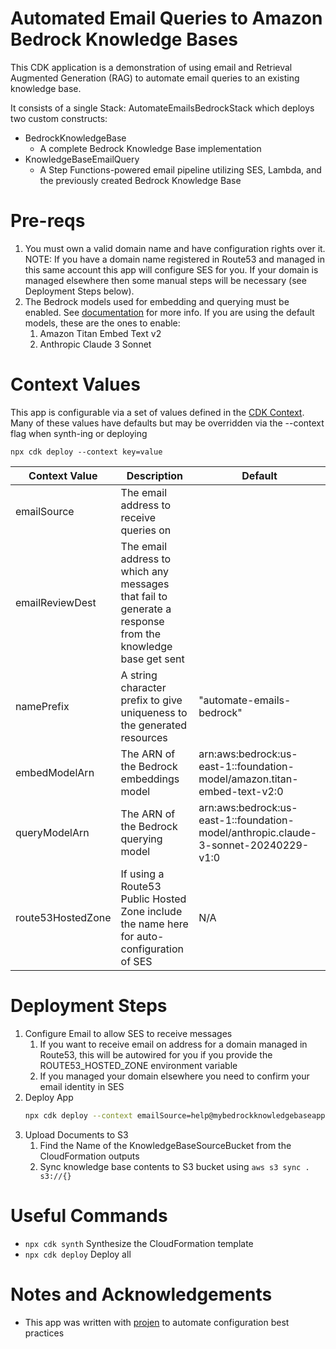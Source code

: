# Automated Email Queries to Amazon Bedrock Knowledge Bases

This CDK application is a demonstration of using email and Retrieval Augmented Generation (RAG) to automate email
queries to an existing knowledge base.

It consists of a single Stack: AutomateEmailsBedrockStack which deploys two custom constructs:

* BedrockKnowledgeBase
    * A complete Bedrock Knowledge Base implementation
* KnowledgeBaseEmailQuery
    * A Step Functions-powered email pipeline utilizing SES, Lambda, and the previously created Bedrock Knowledge Base

# Pre-reqs

1. You must own a valid domain name and have configuration rights over it. NOTE: If you have a domain name registered in
   Route53 and managed in this same account this app will configure SES for you. If your domain is managed elsewhere
   then some manual steps will be necessary (see Deployment Steps below).
2. The Bedrock models used for embedding and querying must be enabled.
   See [documentation](https://docs.aws.amazon.com/bedrock/latest/userguide/model-access.html#model-access-add) for more
   info. If you are using the default models, these are the ones to enable:
    1. Amazon Titan Embed Text v2
    2. Anthropic Claude 3 Sonnet

# Context Values

This app is configurable via a set of values defined in
the [CDK Context](https://docs.aws.amazon.com/cdk/v2/guide/context.html). Many of these values have defaults but may be
overridden via the --context flag when synth-ing or deploying

```shell
npx cdk deploy --context key=value
```

| Context Value     | Description                                                                                               | Default                                                                             |
|-------------------|-----------------------------------------------------------------------------------------------------------|-------------------------------------------------------------------------------------
| emailSource       | The email address to receive queries on                                                                   | <NONE>                                                                              |
| emailReviewDest   | The email address to which any messages that fail to generate a response from the knowledge base get sent | <NONE>                                                                              |
| namePrefix        | A string character prefix to give uniqueness to the generated resources                                   | "automate-emails-bedrock"                                                           |
| embedModelArn     | The ARN of the Bedrock embeddings model                                                                   | arn:aws:bedrock:us-east-1::foundation-model/amazon.titan-embed-text-v2:0            |
| queryModelArn     | The ARN of the Bedrock querying model                                                                     | arn:aws:bedrock:us-east-1::foundation-model/anthropic.claude-3-sonnet-20240229-v1:0 |
| route53HostedZone | If using a Route53 Public Hosted Zone include the name here for auto-configuration of SES                 | N/A                                                                                 |

# Deployment Steps

1. Configure Email to allow SES to receive messages
    1. If you want to receive email on address for a domain managed in Route53, this will be autowired for you if you
       provide the ROUTE53_HOSTED_ZONE environment variable
    1. If you managed your domain elsewhere you need to confirm your email identity in SES
1. Deploy App
    ```sh
    npx cdk deploy --context emailSource=help@mybedrockknowledgebaseapp.com --context emailReviewDest=support@mybedrockknowledgebaseapp.com --context route53HostedZone mybedrockkonwledgebaseapp.com
    ```
1. Upload Documents to S3
    1. Find the Name of the KnowledgeBaseSourceBucket from the CloudFormation outputs
    2. Sync knowledge base contents to S3 bucket using `aws s3 sync . s3://{}`

# Useful Commands

* `npx cdk synth` Synthesize the CloudFormation template
* `npx cdk deploy` Deploy all

# Notes and Acknowledgements

- This app was written with [projen](https://projen.io/) to automate configuration best practices